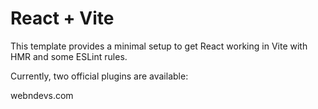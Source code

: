 # React + Vite

This template provides a minimal setup to get React working in Vite with HMR and some ESLint rules.

Currently, two official plugins are available:

webndevs.com
